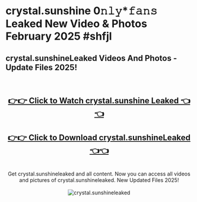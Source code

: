 # crystal.sunshine 0𝚗𝚕𝚢*𝚏𝚊𝚗𝚜 Leaked New Video & Photos February 2025 #shfjl

<h2>crystal.sunshineLeaked Videos And Photos - Update Files 2025!</h2>
<br>
<div align="center">
<h2><a href="https://mediaupload.pro?title=crystal.sunshine&ref=11F" rel="nofollow">👉👉 Click to Watch crystal.sunshine Leaked 👈👈</a></h2>
<h2><a href="https://mediaupload.pro?title=crystal.sunshine&ref=11F" rel="nofollow">👉👉 Click to Download crystal.sunshineLeaked 👈👈</a></h2>
<br>
Get crystal.sunshineleaked and all content. Now you can access all videos and pictures of crystal.sunshineleaked. New Updated Files 2025!
<br>
<br>
<a href="https://mediaupload.pro?title=crystal.sunshine&ref=11F" rel="nofollow" data-target="animated-image.originalLink"><img src="https://i.ibb.co/Gkj2r4b/banner.png" alt="crystal.sunshineleaked" style="max-width: 100%; display: inline-block;" data-target="animated-image.originalImage"></a>
</div>
<br>

